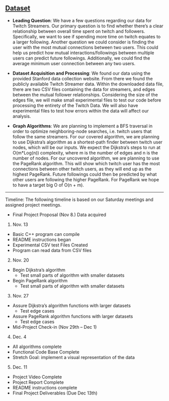 ## [Dataset](https://snap.stanford.edu/data/twitch_gamers.html)

- **Leading Question**: We have a few questions regarding our data for Twitch Streamers. Our primary question is to find whether there’s a clear relationship between overall time spent on twitch and followers. Specifically, we want to see if spending more time on twitch equates to a larger following. Another question we could consider is finding the user with the most mutual connections between two users. This could help us predict how mutual interactions/followings between multiple users can predict future followings. Additionally, we could find the average minimum user connection between any two users.

- **Dataset Acquisition and Processing**: We found our data using the provided Stanford data collection website. From there we found the publicly available Twitch Streamer data. Within the downloaded data file, there are two CSV files containing the data for streamers, and edges between the mutual follower relationships. Considering the size of the edges file, we will make small experimental files to test our code before processing the entirety of the Twitch Data. We will also have experimental files to test how errors within the data will affect our analysis.

- **Graph Algorithms**: We are planning to implement a BFS traversal in order to optimize neighboring-node searches, i.e. twitch users that follow the same streamers. For our covered algorithm, we are planning to use Dijkstra’s algorithm as a shortest-path finder between twitch user nodes, which will be our inputs. We expect the Dijkstra’s steps to run at O(m*Log(n)) complexity, where m is the number of edges and n is the number of nodes. For our uncovered algorithm, we are planning to use the PageRank algorithm. This will show which twitch user has the most connections between other twitch users, as they will end up as the highest PageRank. Future followings could then be predicted by what other users are following the higher PageRank. For PageRank we hope to have a target big O of O(n + m).

---

Timeline: The following timeline is based on our Saturday meetings and assigned project meetings.

- Final Project Proposal (Nov 8.)
Data acquired
1. Nov. 13
  - Basic C++ program can compile
  - README instructions began
  - Experimental CSV test Files Created
  - Program can read data from CSV files
2. Nov. 20
  - Begin Dijkstra’s algorithm
    - Test small parts of algorithm with smaller datasets
  - Begin PageRank algorithm
    - Test small parts of algorithm with smaller datasets
3. Nov. 27
  - Assure Dijkstra’s algorithm functions with larger datasets
    - Test edge cases
  - Assure PageRank algorithm functions with larger datasets
    - Test edge cases
- Mid-Project Check-in (Nov 29th – Dec 1)

4. Dec. 4
  - All algorithms complete
  - Functional Code Base Complete
  - Stretch Goal: implement a visual representation of the data
5. Dec. 11
  - Project Video Complete
  - Project Report Complete
  - README instructions complete
- Final Project Deliverables (Due Dec 13th)

